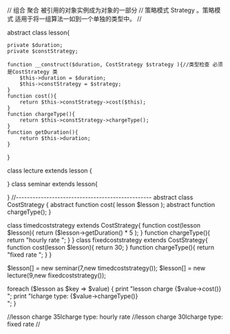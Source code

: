 // 组合 聚合 被引用的对象实例成为对象的一部分
// 策略模式 Strategy 。策略模式 适用于将一组算法一如到一个单独的类型中。
//

abstract class lesson{

	private $duration;
	private $constStrategy;

	function __construct($duration, CostStrategy $strategy ){//类型检查 必须是CostStrategy 类
		$this->duration = $duration;
		$this->constStrategy = $strategy;
	}
	function cost(){
		return $this->constStrategy->cost($this);
	}
	function chargeType(){
		return $this->constStrategy->chargeType();
	}
	function getDuration(){
		return $this->duration;
	}
}

class lecture extends lesson {

}
class seminar extends lesson{

}
//-------------------------------------------------
abstract class CostStrategy {
	abstract function cost( lesson $lesson );
	abstract function chargeType();
}

class timedcoststrategy extends CostStrategy{
	function cost(lesson $lesson){
		return ($lesson->getDuration() * 5 );
	}
	function chargeType(){
		return "hourly rate ";
	}
}
class fixedcoststrategy extends CostStrategy{
	function cost(lesson $lesson){
		return 30;
	}
	function chargeType(){
		return "fixed rate ";
	}
}

$lesson[] = new seminar(7,new timedcoststrategy());
$lesson[] = new lecture(9,new fixedcoststrategy());
 
foreach ($lesson as $key => $value) {
	 print "lesson charge {$value->cost()} ";
	 print "lcharge type: {$value->chargeType()} <br/>";
}

//lesson charge 35lcharge type: hourly rate 
//lesson charge 30lcharge type: fixed rate 
//
